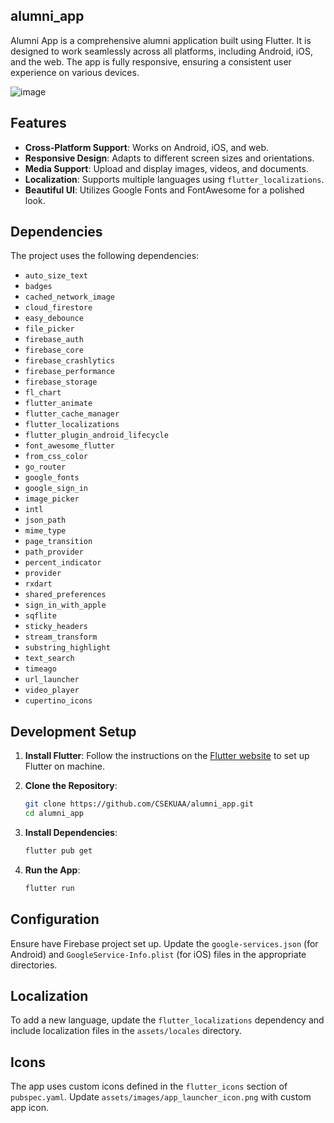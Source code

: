 
## alumni_app

Alumni App is a comprehensive alumni application built using Flutter. It is designed to work seamlessly across all platforms, including Android, iOS, and the web. The app is fully responsive, ensuring a consistent user experience on various devices.

![image](https://github.com/CSEKUAA/alumni_app/assets/11449967/03d12173-499b-4483-ba66-edfb75fec45a)

## Features

- **Cross-Platform Support**: Works on Android, iOS, and web.
- **Responsive Design**: Adapts to different screen sizes and orientations.
- **Media Support**: Upload and display images, videos, and documents.
- **Localization**: Supports multiple languages using `flutter_localizations`.
- **Beautiful UI**: Utilizes Google Fonts and FontAwesome for a polished look.

## Dependencies

The project uses the following dependencies:

- `auto_size_text`
- `badges`
- `cached_network_image`
- `cloud_firestore`
- `easy_debounce`
- `file_picker`
- `firebase_auth`
- `firebase_core`
- `firebase_crashlytics`
- `firebase_performance`
- `firebase_storage`
- `fl_chart`
- `flutter_animate`
- `flutter_cache_manager`
- `flutter_localizations`
- `flutter_plugin_android_lifecycle`
- `font_awesome_flutter`
- `from_css_color`
- `go_router`
- `google_fonts`
- `google_sign_in`
- `image_picker`
- `intl`
- `json_path`
- `mime_type`
- `page_transition`
- `path_provider`
- `percent_indicator`
- `provider`
- `rxdart`
- `shared_preferences`
- `sign_in_with_apple`
- `sqflite`
- `sticky_headers`
- `stream_transform`
- `substring_highlight`
- `text_search`
- `timeago`
- `url_launcher`
- `video_player`
- `cupertino_icons`

## Development Setup

1. **Install Flutter**: Follow the instructions on the [Flutter website](https://flutter.dev/docs/get-started/install) to set up Flutter on  machine.

2. **Clone the Repository**: 
   ```sh
   git clone https://github.com/CSEKUAA/alumni_app.git
   cd alumni_app
   ```

3. **Install Dependencies**: 
   ```sh
   flutter pub get
   ```

4. **Run the App**: 
   ```sh
   flutter run
   ```

## Configuration

Ensure  have  Firebase project set up. Update the `google-services.json` (for Android) and `GoogleService-Info.plist` (for iOS) files in the appropriate directories.


## Localization

To add a new language, update the `flutter_localizations` dependency and include  localization files in the `assets/locales` directory.

## Icons

The app uses custom icons defined in the `flutter_icons` section of `pubspec.yaml`. Update `assets/images/app_launcher_icon.png` with  custom app icon.



